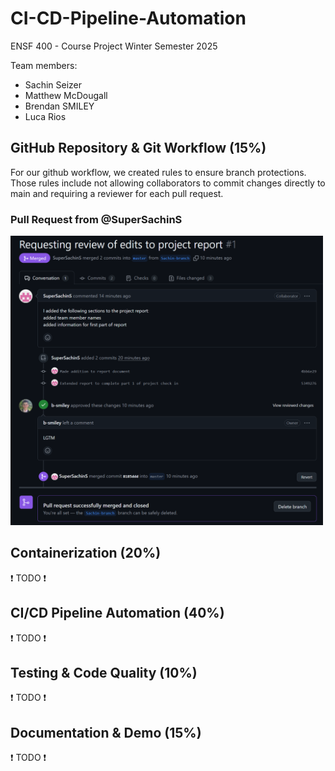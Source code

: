 # CI-CD-Pipeline-Automation
ENSF 400 - Course Project
Winter Semester 2025

Team members:
- Sachin Seizer
- Matthew McDougall 
- Brendan SMILEY
- Luca Rios

## GitHub Repository & Git Workflow (15%)
For our github workflow, we created rules to ensure branch protections.  Those rules include not allowing collaborators to commit changes directly to main and requiring a reviewer for each pull request.

### Pull Request from @SuperSachinS

<img src="report-media\PullRequest-Sachin.png" width=500>

## Containerization (20%)
❗ TODO ❗ 
## CI/CD Pipeline Automation (40%)
❗ TODO ❗ 
## Testing & Code Quality (10%)
❗ TODO ❗ 
## Documentation & Demo (15%)
❗ TODO ❗ 
